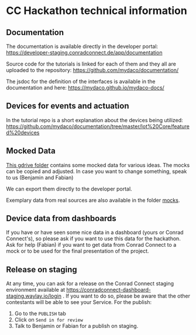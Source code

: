 # CC Hackathon technical information

## Documentation

The documentation is available directly in the developer portal: 
https://developer-staging.conradconnect.de/app/documentation

Source code for the tutorials is linked for each of them and they all are uploaded to the repository: https://github.com/mydaco/documentation/

The jsdoc for the definition of the interfaces is available in the documentation and here: https://mydaco.github.io/mydaco-docs/

## Devices for events and actuation

In the tutorial repo is a short explanation about the devices being utilized: https://github.com/mydaco/documentation/tree/master/Iot%20Core/featured%20devices


## Mocked Data

[This gdrive folder](https://drive.google.com/drive/folders/1WtMuegGTIehZ2rUXG0ONByHEFRUTJ6OG?usp=sharing) contains some mocked data for various ideas.
The mocks can be copied and adjusted. In case you want to change something, speak to us (Benjamin and Fabian)


We can export them directly to the developer portal.

Exemplary data from real sources are also available in the folder [mocks](https://github.com/mydaco/CC-Hackathon/mocks).

## Device data from dashboards

If you have or have seen some nice data in a dashboard (yours or Conrad Connect's), so please ask if you want to use this data for the hackathon.
Ask for help (Fabian) if you want to get data from Conrad Connect to a mock or to be used for the final presentation of the project.


## Release on staging

At any time, you can ask for a release on the Conrad Connect staging environment available at https://conradconnect-dashboard-staging.waylay.io/login .
If you want to do so, please be aware that the other contestants will be able to see your Service. 
For the publish: 
1. Go to the `PUBLISH` tab
2. Click on `Send in for review`
3. Talk to Benjamin or Fabian for a publish on staging.
